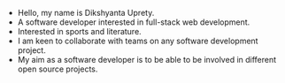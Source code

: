 - Hello, my name is Dikshyanta Uprety.
- A software developer interested in full-stack web development.
- Interested in sports and literature.
- I am keen to collaborate with teams on any software development project.
- My aim as a software developer is to be able to be involved in different open source projects. 
